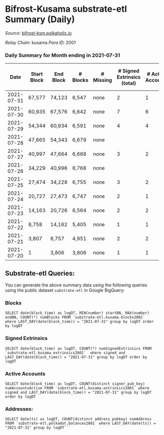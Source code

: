 # Bifrost-Kusama substrate-etl Summary (Daily)

_Source_: [bifrost-ksm.polkaholic.io](https://bifrost-ksm.polkaholic.io)

*Relay Chain*: kusama
*Para ID*: 2001



### Daily Summary for Month ending in 2021-07-31


| Date | Start Block | End Block | # Blocks | # Missing | # Signed Extrinsics (total) | # Active Accounts | # Addresses with Balances | # Events | # Transfers | # XCM Transfers In | # XCM Transfers Out |
| ---- | ----------- | --------- | -------- | --------- | --------------------------- | ----------------- | ------------------------- | -------- | ----------- | ------------------ | ------------------- |
| 2021-07-31 | 67,577 | 74,123 | 6,547 | none  | 2 | 1 | 51,949 | 13,100 |   |   |   |
| 2021-07-30 | 60,935 | 67,576 | 6,642 | none  | 7 | 6 |  | 13,295 |   |   |   |
| 2021-07-29 | 54,344 | 60,934 | 6,591 | none  | 4 | 4 |  | 13,189 |   |   |   |
| 2021-07-28 | 47,665 | 54,343 | 6,679 | none  |  |  |  | 13,362 |   |   |   |
| 2021-07-27 | 40,997 | 47,664 | 6,668 | none  | 3 | 2 |  | 13,343 |   |   |   |
| 2021-07-26 | 34,229 | 40,996 | 6,768 | none  |  |  |  | 13,539 |   |   |   |
| 2021-07-25 | 27,474 | 34,228 | 6,755 | none  | 3 | 2 |  | 13,517 |   |   |   |
| 2021-07-24 | 20,727 | 27,473 | 6,747 | none  | 2 | 1 |  | 13,500 |   |   |   |
| 2021-07-23 | 14,163 | 20,726 | 6,564 | none  | 2 | 2 |  | 13,134 |   |   |   |
| 2021-07-22 | 8,758 | 14,162 | 5,405 | none  | 1 | 1 |  | 10,814 |   |   |   |
| 2021-07-21 | 3,807 | 8,757 | 4,951 | none  | 2 | 2 |  | 9,906 |   |   |   |
| 2021-07-20 | 1 | 3,806 | 3,806 | none  | 1 | 1 |  | 7,615 |   |   |   |

## Substrate-etl Queries:
You can generate the above summary data using the following queries using the public dataset `substrate-etl` in Google BigQuery:


### Blocks
```
SELECT date(block_time) as logDT, MIN(number) startBN, MAX(number) endBN, COUNT(*) numBlocks FROM `substrate-etl.kusama.blocks2001`  where LAST_DAY(date(block_time)) = "2021-07-31" group by logDT order by logDT
```


### Signed Extrinsics
```
SELECT date(block_time) as logDT, COUNT(*) numSignedExtrinsics FROM `substrate-etl.kusama.extrinsics2001`  where signed and LAST_DAY(date(block_time)) = "2021-07-31" group by logDT order by logDT
```


### Active Accounts
```
SELECT date(block_time) as logDT, COUNT(distinct signer_pub_key) numAccountsActive FROM `substrate-etl.kusama.extrinsics2001` where signed and LAST_DAY(date(block_time)) = "2021-07-31" group by logDT order by logDT
```


### Addresses:
```
SELECT date(ts) as logDT, COUNT(distinct address_pubkey) numAddress FROM `substrate-etl.polkadot.balances2001` where LAST_DAY(date(ts)) = "2021-07-31" group by logDT```

